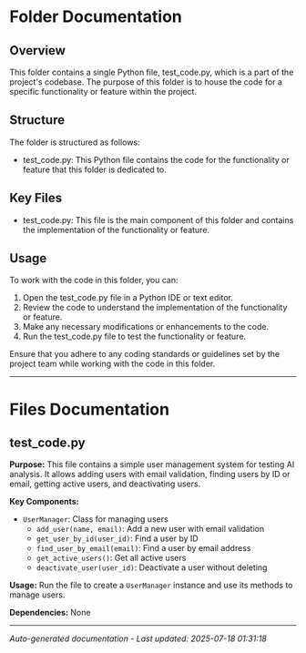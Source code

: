 # Folder Documentation

## Overview
This folder contains a single Python file, test_code.py, which is a part of the project's codebase. The purpose of this folder is to house the code for a specific functionality or feature within the project.

## Structure
The folder is structured as follows:
- test_code.py: This Python file contains the code for the functionality or feature that this folder is dedicated to.

## Key Files
- test_code.py: This file is the main component of this folder and contains the implementation of the functionality or feature.

## Usage
To work with the code in this folder, you can:
1. Open the test_code.py file in a Python IDE or text editor.
2. Review the code to understand the implementation of the functionality or feature.
3. Make any necessary modifications or enhancements to the code.
4. Run the test_code.py file to test the functionality or feature.

Ensure that you adhere to any coding standards or guidelines set by the project team while working with the code in this folder.

---

# Files Documentation

## test_code.py

**Purpose:** This file contains a simple user management system for testing AI analysis. It allows adding users with email validation, finding users by ID or email, getting active users, and deactivating users.

**Key Components:**
- `UserManager`: Class for managing users
  - `add_user(name, email)`: Add a new user with email validation
  - `get_user_by_id(user_id)`: Find a user by ID
  - `find_user_by_email(email)`: Find a user by email address
  - `get_active_users()`: Get all active users
  - `deactivate_user(user_id)`: Deactivate a user without deleting

**Usage:** Run the file to create a `UserManager` instance and use its methods to manage users.

**Dependencies:** None

---
*Auto-generated documentation - Last updated: 2025-07-18 01:31:18*
